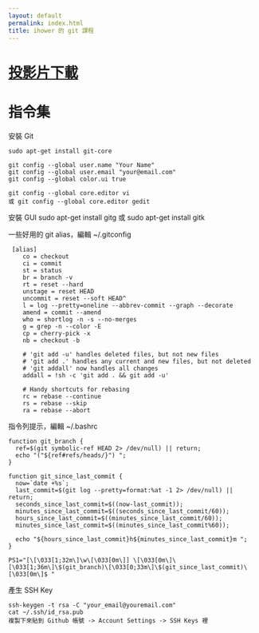 ```yaml
---
layout: default
permalink: index.html
title: ihower 的 git 課程
---
```


[投影片下載](files/ihower-git.pdf)
======

指令集
======

安裝 Git

	sudo apt-get install git-core

	git config --global user.name "Your Name"
	git config --global user.email "your@email.com"
	git config --global color.ui true
	
	git config --global core.editor vi 
	或 git config --global core.editor gedit
	
安裝 GUI
    sudo apt-get install gitg
	或 sudo apt-get install gitk
	
一些好用的 git alias，編輯 ~/.gitconfig

     [alias]
        co = checkout
        ci = commit
        st = status
        br = branch -v
        rt = reset --hard
        unstage = reset HEAD
        uncommit = reset --soft HEAD^
        l = log --pretty=oneline --abbrev-commit --graph --decorate
        amend = commit --amend
        who = shortlog -n -s --no-merges
        g = grep -n --color -E
        cp = cherry-pick -x
	    nb = checkout -b
	     
        # 'git add -u' handles deleted files, but not new files
        # 'git add .' handles any current and new files, but not deleted
        # 'git addall' now handles all changes
        addall = !sh -c 'git add . && git add -u'

        # Handy shortcuts for rebasing
        rc = rebase --continue
        rs = rebase --skip
        ra = rebase --abort
        
指令列提示，編輯 ~/.bashrc

    function git_branch {
      ref=$(git symbolic-ref HEAD 2> /dev/null) || return;
      echo "("${ref#refs/heads/}") ";
    }

    function git_since_last_commit {
      now=`date +%s`;
      last_commit=$(git log --pretty=format:%at -1 2> /dev/null) || return;
      seconds_since_last_commit=$((now-last_commit));
      minutes_since_last_commit=$((seconds_since_last_commit/60));
      hours_since_last_commit=$((minutes_since_last_commit/60));
      minutes_since_last_commit=$((minutes_since_last_commit%60));
    
      echo "${hours_since_last_commit}h${minutes_since_last_commit}m ";
    }

    PS1="[\[\033[1;32m\]\w\[\033[0m\]] \[\033[0m\]\[\033[1;36m\]\$(git_branch)\[\033[0;33m\]\$(git_since_last_commit)\[\033[0m\]$ " 

產生 SSH Key

	ssh-keygen -t rsa -C "your_email@youremail.com"
	cat ~/.ssh/id_rsa.pub
	複製下來貼到 Github 帳號 -> Account Settings -> SSH Keys 裡